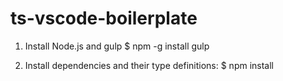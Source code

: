 # ts-vscode-boilerplate

1) Install Node.js and gulp
$ npm -g install gulp

2) Install dependencies and their type definitions:
$ npm install
```
